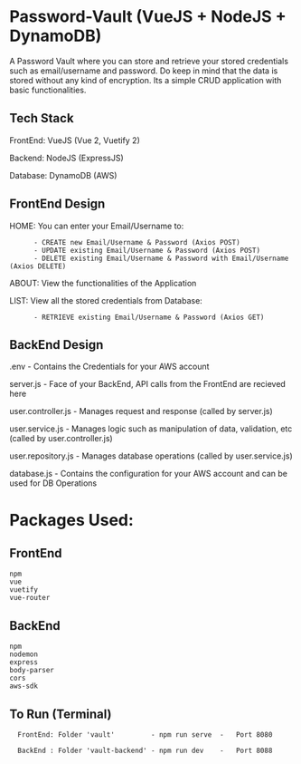 # Password-Vault (VueJS + NodeJS + DynamoDB)

A Password Vault where you can store and retrieve your stored credentials such as email/username and password. Do keep in mind that the data is stored without any kind of encryption. Its a simple CRUD application with basic functionalities.


## Tech Stack
FrontEnd: VueJS (Vue 2, Vuetify 2)

Backend:  NodeJS (ExpressJS)

Database: DynamoDB (AWS)


## FrontEnd Design
HOME: You can enter your Email/Username to: 
          
          - CREATE new Email/Username & Password (Axios POST)
          - UPDATE existing Email/Username & Password (Axios POST)
          - DELETE existing Email/Username & Password with Email/Username (Axios DELETE)
          
ABOUT:    View the functionalities of the Application

LIST:     View all the stored credentials from Database:

          - RETRIEVE existing Email/Username & Password (Axios GET)


## BackEnd Design
.env          -   Contains the Credentials for your AWS account

server.js     -   Face of your BackEnd, API calls from the FrontEnd are recieved here

user.controller.js - Manages request and response (called by server.js)

user.service.js - Manages logic such as manipulation of data, validation, etc (called by user.controller.js)

user.repository.js - Manages database operations (called by user.service.js)

database.js - Contains the configuration for your AWS account and can be used for DB Operations



# Packages Used:
## FrontEnd

    npm
    vue
    vuetify
    vue-router
    

## BackEnd

    npm
    nodemon
    express
    body-parser
    cors
    aws-sdk


## To Run (Terminal)
      
      FrontEnd: Folder 'vault'         - npm run serve  -   Port 8080
      
      BackEnd : Folder 'vault-backend' - npm run dev    -   Port 8088
      
      
